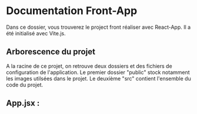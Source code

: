 # Documentation Front-App

Dans ce dossier, vous trouverez le project front réaliser avec React-App. Il a été initialisé avec Vite.js. 

## Arborescence du projet

A la racine de ce projet, on retrouve deux dossiers et des fichiers de configuration de l'application.
Le premier dossier "public" stock notamment les images utilsées dans le projet.
Le deuxième "src" contient l'ensemble du code du projet. 


## App.jsx : 
